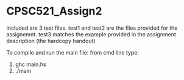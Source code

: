 # CPSC521_Assign2

Included are 3 test files. test1 and test2 are the files provided for the assignemnt. test3 matches the example provided in the
assignment description (the hardcopy handout)

To compile and run the main file:
from cmd line type:
  1.  ghc main.hs
  2. ./main <inputTestFile>
  
